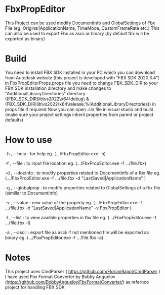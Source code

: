 # FbxPropEditor
This Project can be used modify DocumentInfo  and GlobalSettings of Fbx File (eg. Original|ApplicationName, TimeMode, CustomFrameRate etc.)
This can also be used to export Fbx as ascii or binary (by default fbx will be exported as binary)

# Build
You need to install FBX SDK installed in your PC which you can download from Autodesk website (this project is developed with "FBX SDK 2020.3.4")
in FbxPropEditorProps.props file you need to change FBX_SDK_DIR to your FBX SDK installation directory and make changes to "AdditionalLibraryDirectories" directory ((FBX_SDK_DIR)lib\vs2022\x64\debug\ & (FBX_SDK_DIR)lib\vs2022\x64\release\;%(AdditionalLibraryDirectories)) in props file if required 
Now you can open .sln file in visual studio and build (make sure your project settings inherit properties from parent or project defaults)

# How to use

-h , --help : for help eg. (.../FbxPropEditor.exe -h)

-f , --file : to input file location eg. (.../FbxPropEditor.exe -f .../file.fbx)

-d , --docinfo : to modify properties related to DocumentInfo of a fbx file  eg. (.../FbxPropEditor.exe -f .../file.fbx -d "LastSaved|ApplicationName" )

-g , --globalprop : to modify properties related to GlobalSettings of a fbx file (simillar to DocumentInfo)

-v , --value : new value of the property eg. (.../FbxPropEditor.exe -f .../file.fbx -d "LastSaved|ApplicationName" -v FbxPropEditor )

-l , --list : to view availble properties in fbx file eg. (.../FbxPropEditor.exe -f .../file.fbx -l)

-a , --ascii : export file as ascii if not mentioned file will be exported as binary eg. (.../FbxPropEditor.exe -f .../file.fbx -a)

# Notes
This project uses CmdParser ( https://github.com/FlorianRappl/CmdParser )
I have used Fbx Format Converter by Bobby Anguelov (https://github.com/BobbyAnguelov/FbxFormatConverter/) as refernce project for handling FBX SDK
